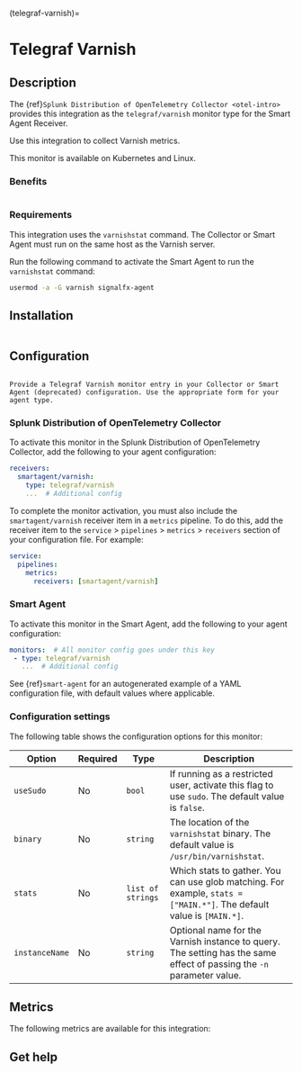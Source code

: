 (telegraf-varnish)=

# Telegraf Varnish
<meta name="description" content="Use this Splunk Observability Cloud integration for the Telegraf Varnish monitor. See benefits, install, configuration, and metrics">

## Description

The {ref}`Splunk Distribution of OpenTelemetry Collector <otel-intro>` provides this integration as the `telegraf/varnish` monitor type for the Smart Agent Receiver. 

Use this integration to collect Varnish metrics.

This monitor is available on Kubernetes and Linux.

### Benefits

```{include} /_includes/benefits.md
```

### Requirements 

This integration uses the `varnishstat` command. The Collector or Smart Agent must run on the same host as the Varnish server.

Run the following command to activate the Smart Agent to run the `varnishstat` command:

```bash
usermod -a -G varnish signalfx-agent
```

##  Installation

```{include} /_includes/collector-installation-linux.md
```

## Configuration

```{include} /_includes/configuration.md
```

```{note}
Provide a Telegraf Varnish monitor entry in your Collector or Smart Agent (deprecated) configuration. Use the appropriate form for your agent type.
```

### Splunk Distribution of OpenTelemetry Collector

To activate this monitor in the Splunk Distribution of OpenTelemetry Collector, add the following to your agent configuration:

```yaml
receivers:
  smartagent/varnish:
    type: telegraf/varnish
    ...  # Additional config
```

To complete the monitor activation, you must also include the `smartagent/varnish` receiver item in a `metrics` pipeline. To do this, add the receiver item to the `service` > `pipelines` > `metrics` > `receivers` section of your configuration file. For example:

```yaml
service:
  pipelines:
    metrics:
      receivers: [smartagent/varnish]
```

### Smart Agent

To activate this monitor in the Smart Agent, add the following to your agent configuration:

```yaml
monitors:  # All monitor config goes under this key
 - type: telegraf/varnish
   ...  # Additional config
```

See {ref}`smart-agent` for an autogenerated example of a YAML configuration file, with default values where applicable.

### Configuration settings

The following table shows the configuration options for this monitor:

| Option| Required | Type | Description |
| --- | --- | --- | --- |
| `useSudo` | No | `bool` | If running as a restricted user, activate this flag to use `sudo`. The default value is `false`. |
| `binary` | No | `string` | The location of the `varnishstat` binary.  The default value is `/usr/bin/varnishstat`. |
| `stats` | No | `list of strings` | Which stats to gather. You can use glob matching. For example, `stats = ["MAIN.*"]`. The default value is `[MAIN.*]`. |
| `instanceName` | No | `string` | Optional name for the Varnish instance to query. The setting has the same effect of passing the `-n` parameter value. |

## Metrics

The following metrics are available for this integration:

<div class="metrics-yaml" url="https://raw.githubusercontent.com/signalfx/signalfx-agent/main/pkg/monitors/telegraf/monitors/varnish/metadata.yaml"></div>

## Get help

```{include} /_includes/troubleshooting.md
```
